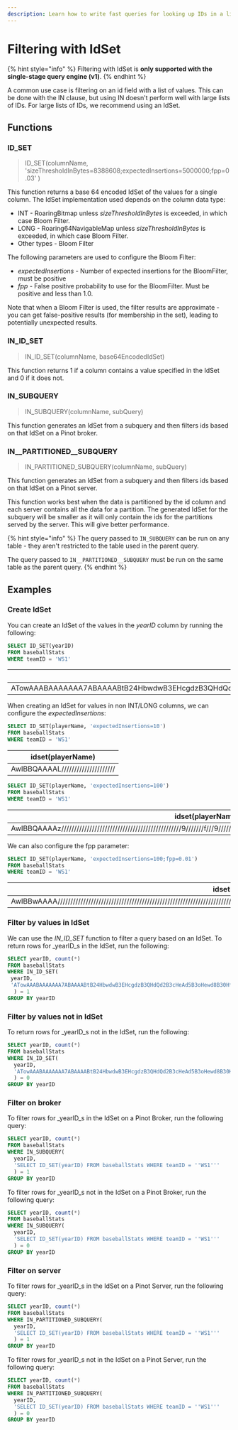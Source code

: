```yaml
---
description: Learn how to write fast queries for looking up IDs in a list of values.
---
```


# Filtering with IdSet



{% hint style="info" %}
Filtering with IdSet is **only supported with the single-stage query engine (v1)**.
{% endhint %}

A common use case is filtering on an id field with a list of values. This can be done with the IN clause, but using IN doesn't perform well with large lists of IDs. For large lists of IDs, we recommend using an IdSet.

## Functions

### ID\_SET

> ID\_SET(columnName, 'sizeThresholdInBytes=8388608;expectedInsertions=5000000;fpp=0.03' )

This function returns a base 64 encoded IdSet of the values for a single column. The IdSet implementation used depends on the column data type:

* INT - RoaringBitmap unless _sizeThresholdInBytes_ is exceeded, in which case Bloom Filter.
* LONG - Roaring64NavigableMap unless _sizeThresholdInBytes_ is exceeded, in which case Bloom Filter.
* Other types - Bloom Filter

The following parameters are used to configure the Bloom Filter:

* _expectedInsertions_ - Number of expected insertions for the BloomFilter, must be positive
* _fpp_ - False positive probability to use for the BloomFilter. Must be positive and less than 1.0.

Note that when a Bloom Filter is used, the filter results are approximate - you can get false-positive results (for membership in the set), leading to potentially unexpected results.

### IN\_ID\_SET

> IN\_ID\_SET(columnName, base64EncodedIdSet)

This function returns 1 if a column contains a value specified in the IdSet and 0 if it does not.

### IN\_SUBQUERY

> IN\_SUBQUERY(columnName, subQuery)

This function generates an IdSet from a subquery and then filters ids based on that IdSet on a Pinot broker.

### IN\_\_PARTITIONED\_\_SUBQUERY

> IN\_PARTITIONED\_SUBQUERY(columnName, subQuery)

This function generates an IdSet from a subquery and then filters ids based on that IdSet on a Pinot server.

This function works best when the data is partitioned by the id column and each server contains all the data for a partition. The generated IdSet for the subquery will be smaller as it will only contain the ids for the partitions served by the server. This will give better performance.

{% hint style="info" %}
The query passed to `IN_SUBQUERY` can be run on any table - they aren't restricted to the table used in the parent query.

The query passed to `IN__PARTITIONED__SUBQUERY` must be run on the same table as the parent query.
{% endhint %}

## Examples

### Create IdSet

You can create an IdSet of the values in the _yearID_ column by running the following:

```sql
SELECT ID_SET(yearID)
FROM baseballStats
WHERE teamID = 'WS1'
```

| idset(yearID)                                                                                                                                                                            |
| ---------------------------------------------------------------------------------------------------------------------------------------------------------------------------------------- |
| ATowAAABAAAAAAA7ABAAAABtB24HbwdwB3EHcgdzB3QHdQd2B3cHeAd5B3oHewd8B30Hfgd/B4AHgQeCB4MHhAeFB4YHhweIB4kHigeLB4wHjQeOB48HkAeRB5IHkweUB5UHlgeXB5gHmQeaB5sHnAedB54HnwegB6EHogejB6QHpQemB6cHqAc= |

When creating an IdSet for values in non INT/LONG columns, we can configure the _expectedInsertions_:

```sql
SELECT ID_SET(playerName, 'expectedInsertions=10')
FROM baseballStats
WHERE teamID = 'WS1'
```

| idset(playerName)                |
| -------------------------------- |
| AwIBBQAAAAL///////////////////// |

```sql
SELECT ID_SET(playerName, 'expectedInsertions=100')
FROM baseballStats
WHERE teamID = 'WS1'
```

| idset(playerName)                                                                                                                            |
| -------------------------------------------------------------------------------------------------------------------------------------------- |
| AwIBBQAAAAz///////////////////////////////////////////////9///////f///9/////7///////////////+/////////////////////////////////////////////8= |

We can also configure the fpp parameter:

```sql
SELECT ID_SET(playerName, 'expectedInsertions=100;fpp=0.01')
FROM baseballStats
WHERE teamID = 'WS1'
```

| idset(playerName)                                                                                                                                                            |
| ---------------------------------------------------------------------------------------------------------------------------------------------------------------------------- |
| AwIBBwAAAA/////////////////////////////////////////////////////////////////////////////////////////////////////////9///////////////////////////////////////////////7//////8= |

### Filter by values in IdSet

We can use the _IN\_ID\_SET_ function to filter a query based on an IdSet. To return rows for _yearID_s in the IdSet, run the following:

```sql
SELECT yearID, count(*) 
FROM baseballStats 
WHERE IN_ID_SET(
 yearID,   
 'ATowAAABAAAAAAA7ABAAAABtB24HbwdwB3EHcgdzB3QHdQd2B3cHeAd5B3oHewd8B30Hfgd/B4AHgQeCB4MHhAeFB4YHhweIB4kHigeLB4wHjQeOB48HkAeRB5IHkweUB5UHlgeXB5gHmQeaB5sHnAedB54HnwegB6EHogejB6QHpQemB6cHqAc='
  ) = 1 
GROUP BY yearID
```

### Filter by values not in IdSet

To return rows for _yearID_s not in the IdSet, run the following:

```sql
SELECT yearID, count(*) 
FROM baseballStats 
WHERE IN_ID_SET(
  yearID,   
  'ATowAAABAAAAAAA7ABAAAABtB24HbwdwB3EHcgdzB3QHdQd2B3cHeAd5B3oHewd8B30Hfgd/B4AHgQeCB4MHhAeFB4YHhweIB4kHigeLB4wHjQeOB48HkAeRB5IHkweUB5UHlgeXB5gHmQeaB5sHnAedB54HnwegB6EHogejB6QHpQemB6cHqAc='
  ) = 0 
GROUP BY yearID
```

### Filter on broker

To filter rows for _yearID_s in the IdSet on a Pinot Broker, run the following query:

```sql
SELECT yearID, count(*) 
FROM baseballStats 
WHERE IN_SUBQUERY(
  yearID, 
  'SELECT ID_SET(yearID) FROM baseballStats WHERE teamID = ''WS1'''
  ) = 1
GROUP BY yearID  
```

To filter rows for _yearID_s not in the IdSet on a Pinot Broker, run the following query:

```sql
SELECT yearID, count(*) 
FROM baseballStats 
WHERE IN_SUBQUERY(
  yearID, 
  'SELECT ID_SET(yearID) FROM baseballStats WHERE teamID = ''WS1'''
  ) = 0
GROUP BY yearID  
```

### Filter on server

To filter rows for _yearID_s in the IdSet on a Pinot Server, run the following query:

```sql
SELECT yearID, count(*) 
FROM baseballStats 
WHERE IN_PARTITIONED_SUBQUERY(
  yearID, 
  'SELECT ID_SET(yearID) FROM baseballStats WHERE teamID = ''WS1'''
  ) = 1
GROUP BY yearID  
```

To filter rows for _yearID_s not in the IdSet on a Pinot Server, run the following query:

```sql
SELECT yearID, count(*) 
FROM baseballStats 
WHERE IN_PARTITIONED_SUBQUERY(
  yearID, 
  'SELECT ID_SET(yearID) FROM baseballStats WHERE teamID = ''WS1'''
  ) = 0
GROUP BY yearID  
```

##
